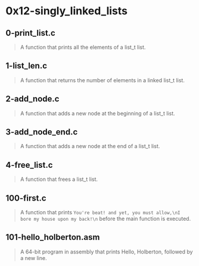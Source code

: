 # 0x12-singly_linked_lists
## 0-print_list.c
> A function that prints all the elements of a list_t list.
## 1-list_len.c
> A function that returns the number of elements in a linked list_t list.
## 2-add_node.c
> A function that adds a new node at the beginning of a list_t list.
## 3-add_node_end.c
> A function that adds a new node at the end of a list_t list.
## 4-free_list.c
> A function that frees a list_t list.
## 100-first.c
> A function that prints ```You're beat! and yet, you must allow,\nI bore my house upon my back!\n``` before the main function is executed.
## 101-hello_holberton.asm
> A 64-bit program in assembly that prints Hello, Holberton, followed by a new line.
